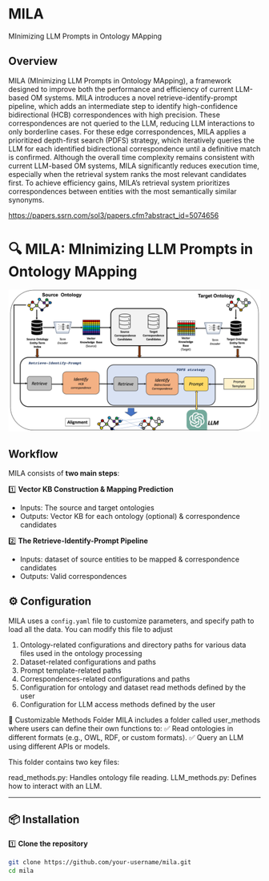 # MILA
MInimizing LLM Prompts in Ontology MApping

## Overview
MILA (MInimizing LLM Prompts in Ontology MApping), a framework designed to improve both the performance and efficiency of current LLM-based OM systems. 
MILA introduces a novel retrieve-identify-prompt pipeline, which adds an intermediate step to identify high-confidence bidirectional (HCB) correspondences with high precision. 
These correspondences are not queried to the LLM, reducing LLM interactions to only borderline cases. 
For these edge correspondences, MILA applies a prioritized depth-first search (PDFS) strategy, which iteratively queries the LLM for each identified bidirectional correspondence until a definitive match is confirmed. 
Although the overall time complexity remains consistent with current LLM-based OM systems, MILA significantly reduces execution time, especially when the retrieval system ranks the most relevant candidates first. 
To achieve efficiency gains, MILA’s retrieval system prioritizes correspondences between entities with the most semantically similar synonyms. 

https://papers.ssrn.com/sol3/papers.cfm?abstract_id=5074656

# 🔍 MILA: MInimizing LLM Prompts in Ontology MApping 

![MILA Overview](images/Figure_1.jpg) 



## Workflow
MILA consists of **two main steps**:

1️⃣ **Vector KB Construction & Mapping Prediction**  
   - Inputs: The source and target ontologies  
   - Outputs: Vector KB for each ontology (optional) & correspondence candidates  

2️⃣ **The Retrieve-Identify-Prompt Pipeline**  
   - Inputs: dataset of source entities to be mapped & correspondence candidates  
   - Outputs: Valid correspondences  


## ⚙️ Configuration

MILA uses a `config.yaml` file to customize parameters, and specify path to load all the data. 
You can modify this file to adjust
1) Ontology-related configurations and directory paths for various data files used in the ontology processing
2) Dataset-related configurations and paths
3) Prompt template-related paths
4) Correspondences-related configurations and paths
5) Configuration for ontology and dataset read methods defined by the user
6) Configuration for LLM access methods defined by the user

📂 Customizable Methods Folder
MILA includes a folder called user_methods where users can define their own functions to:
✅ Read ontologies in different formats (e.g., OWL, RDF, or custom formats).
✅ Query an LLM using different APIs or models.

This folder contains two key files:

read_methods.py: Handles ontology file reading.
LLM_methods.py: Defines how to interact with an LLM.


---

## 📦 Installation

1️⃣ **Clone the repository**  
```bash
git clone https://github.com/your-username/mila.git
cd mila
